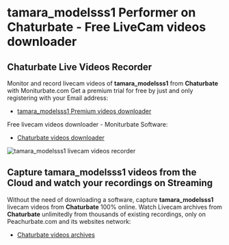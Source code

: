 # tamara_modelsss1 Performer on Chaturbate - Free LiveCam videos downloader

## Chaturbate Live Videos Recorder

Monitor and record livecam videos of **tamara_modelsss1** from **Chaturbate** with Moniturbate.com
Get a premium trial for free by just and only registering with your Email address:
* [tamara_modelsss1 Premium videos downloader](https://moniturbate.com/request-demo-licence-key.html)

Free livecam videos downloader - Moniturbate Software:
* [Chaturbate videos downloader](https://moniturbate.com/moniturbate-download-software.html)

![tamara_modelsss1 livecam videos recorder](https://peachurnet.com/templates/moniturbate-software.png)


## Capture tamara_modelsss1 videos from the Cloud and watch your recordings on Streaming

Without the need of downloading a software, capture **tamara_modelsss1** livecam videos from **Chaturbate** 100% online.
Watch Livecam archives from **Chaturbate** unlimitedly from thousands of existing recordings, only on Peachurbate.com and its websites network:
* [Chaturbate videos archives](https://peachurnet.com/)